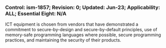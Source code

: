 ### Control: ism-1857; Revision: 0; Updated: Jun-23; Applicability: ALL; Essential Eight: N/A
<p>ICT equipment is chosen from vendors that have demonstrated a commitment to secure-by-design and secure-by-default principles, use of memory-safe programming languages where possible, secure programming practices, and maintaining the security of their products.</p>